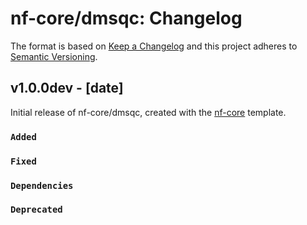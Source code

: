 # nf-core/dmsqc: Changelog

The format is based on [Keep a Changelog](https://keepachangelog.com/en/1.0.0/)
and this project adheres to [Semantic Versioning](https://semver.org/spec/v2.0.0.html).

## v1.0.0dev - [date]

Initial release of nf-core/dmsqc, created with the [nf-core](https://nf-co.re/) template.

### `Added`

### `Fixed`

### `Dependencies`

### `Deprecated`
